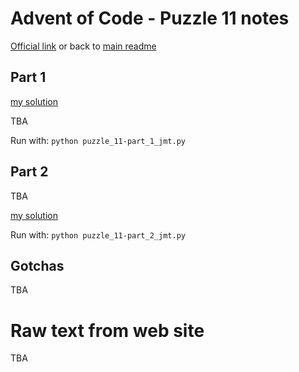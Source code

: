 # Advent of Code - Puzzle 11 notes

[Official link](https://adventofcode.com/2022/day/11) or back to [main readme](../readme.md)

## Part 1

[my solution](puzzle_11-part_1_jmt.py)

TBA

Run with:
```python puzzle_11-part_1_jmt.py```

## Part 2

TBA

[my solution](puzzle_11-part_2_jmt.py)

Run with:
```python puzzle_11-part_2_jmt.py```

## Gotchas

TBA

# Raw text from web site

TBA
